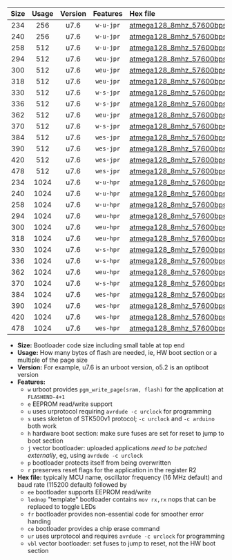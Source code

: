 |Size|Usage|Version|Features|Hex file|
|:-:|:-:|:-:|:-:|:--|
|234|256|u7.6|`w-u-jpr`|[atmega128_8mhz_57600bps_ur_vbl.hex](https://raw.githubusercontent.com/stefanrueger/urboot/main/bootloaders/atmega128/fcpu_8mhz/57600_bps/atmega128_8mhz_57600bps_ur_vbl.hex)|
|240|256|u7.6|`w-u-jpr`|[atmega128_8mhz_57600bps_lednop_ur_vbl.hex](https://raw.githubusercontent.com/stefanrueger/urboot/main/bootloaders/atmega128/fcpu_8mhz/57600_bps/atmega128_8mhz_57600bps_lednop_ur_vbl.hex)|
|258|512|u7.6|`w-u-jpr`|[atmega128_8mhz_57600bps_lednop_fr_ur_vbl.hex](https://raw.githubusercontent.com/stefanrueger/urboot/main/bootloaders/atmega128/fcpu_8mhz/57600_bps/atmega128_8mhz_57600bps_lednop_fr_ur_vbl.hex)|
|294|512|u7.6|`weu-jpr`|[atmega128_8mhz_57600bps_ee_ur_vbl.hex](https://raw.githubusercontent.com/stefanrueger/urboot/main/bootloaders/atmega128/fcpu_8mhz/57600_bps/atmega128_8mhz_57600bps_ee_ur_vbl.hex)|
|300|512|u7.6|`weu-jpr`|[atmega128_8mhz_57600bps_ee_lednop_ur_vbl.hex](https://raw.githubusercontent.com/stefanrueger/urboot/main/bootloaders/atmega128/fcpu_8mhz/57600_bps/atmega128_8mhz_57600bps_ee_lednop_ur_vbl.hex)|
|318|512|u7.6|`weu-jpr`|[atmega128_8mhz_57600bps_ee_lednop_fr_ur_vbl.hex](https://raw.githubusercontent.com/stefanrueger/urboot/main/bootloaders/atmega128/fcpu_8mhz/57600_bps/atmega128_8mhz_57600bps_ee_lednop_fr_ur_vbl.hex)|
|330|512|u7.6|`w-s-jpr`|[atmega128_8mhz_57600bps_vbl.hex](https://raw.githubusercontent.com/stefanrueger/urboot/main/bootloaders/atmega128/fcpu_8mhz/57600_bps/atmega128_8mhz_57600bps_vbl.hex)|
|336|512|u7.6|`w-s-jpr`|[atmega128_8mhz_57600bps_lednop_vbl.hex](https://raw.githubusercontent.com/stefanrueger/urboot/main/bootloaders/atmega128/fcpu_8mhz/57600_bps/atmega128_8mhz_57600bps_lednop_vbl.hex)|
|362|512|u7.6|`weu-jpr`|[atmega128_8mhz_57600bps_ee_lednop_fr_ce_ur_vbl.hex](https://raw.githubusercontent.com/stefanrueger/urboot/main/bootloaders/atmega128/fcpu_8mhz/57600_bps/atmega128_8mhz_57600bps_ee_lednop_fr_ce_ur_vbl.hex)|
|370|512|u7.6|`w-s-jpr`|[atmega128_8mhz_57600bps_lednop_fr_vbl.hex](https://raw.githubusercontent.com/stefanrueger/urboot/main/bootloaders/atmega128/fcpu_8mhz/57600_bps/atmega128_8mhz_57600bps_lednop_fr_vbl.hex)|
|384|512|u7.6|`wes-jpr`|[atmega128_8mhz_57600bps_ee_vbl.hex](https://raw.githubusercontent.com/stefanrueger/urboot/main/bootloaders/atmega128/fcpu_8mhz/57600_bps/atmega128_8mhz_57600bps_ee_vbl.hex)|
|390|512|u7.6|`wes-jpr`|[atmega128_8mhz_57600bps_ee_lednop_vbl.hex](https://raw.githubusercontent.com/stefanrueger/urboot/main/bootloaders/atmega128/fcpu_8mhz/57600_bps/atmega128_8mhz_57600bps_ee_lednop_vbl.hex)|
|420|512|u7.6|`wes-jpr`|[atmega128_8mhz_57600bps_ee_lednop_fr_vbl.hex](https://raw.githubusercontent.com/stefanrueger/urboot/main/bootloaders/atmega128/fcpu_8mhz/57600_bps/atmega128_8mhz_57600bps_ee_lednop_fr_vbl.hex)|
|478|512|u7.6|`wes-jpr`|[atmega128_8mhz_57600bps_ee_lednop_fr_ce_vbl.hex](https://raw.githubusercontent.com/stefanrueger/urboot/main/bootloaders/atmega128/fcpu_8mhz/57600_bps/atmega128_8mhz_57600bps_ee_lednop_fr_ce_vbl.hex)|
|234|1024|u7.6|`w-u-hpr`|[atmega128_8mhz_57600bps_ur.hex](https://raw.githubusercontent.com/stefanrueger/urboot/main/bootloaders/atmega128/fcpu_8mhz/57600_bps/atmega128_8mhz_57600bps_ur.hex)|
|240|1024|u7.6|`w-u-hpr`|[atmega128_8mhz_57600bps_lednop_ur.hex](https://raw.githubusercontent.com/stefanrueger/urboot/main/bootloaders/atmega128/fcpu_8mhz/57600_bps/atmega128_8mhz_57600bps_lednop_ur.hex)|
|258|1024|u7.6|`w-u-hpr`|[atmega128_8mhz_57600bps_lednop_fr_ur.hex](https://raw.githubusercontent.com/stefanrueger/urboot/main/bootloaders/atmega128/fcpu_8mhz/57600_bps/atmega128_8mhz_57600bps_lednop_fr_ur.hex)|
|294|1024|u7.6|`weu-hpr`|[atmega128_8mhz_57600bps_ee_ur.hex](https://raw.githubusercontent.com/stefanrueger/urboot/main/bootloaders/atmega128/fcpu_8mhz/57600_bps/atmega128_8mhz_57600bps_ee_ur.hex)|
|300|1024|u7.6|`weu-hpr`|[atmega128_8mhz_57600bps_ee_lednop_ur.hex](https://raw.githubusercontent.com/stefanrueger/urboot/main/bootloaders/atmega128/fcpu_8mhz/57600_bps/atmega128_8mhz_57600bps_ee_lednop_ur.hex)|
|318|1024|u7.6|`weu-hpr`|[atmega128_8mhz_57600bps_ee_lednop_fr_ur.hex](https://raw.githubusercontent.com/stefanrueger/urboot/main/bootloaders/atmega128/fcpu_8mhz/57600_bps/atmega128_8mhz_57600bps_ee_lednop_fr_ur.hex)|
|330|1024|u7.6|`w-s-hpr`|[atmega128_8mhz_57600bps.hex](https://raw.githubusercontent.com/stefanrueger/urboot/main/bootloaders/atmega128/fcpu_8mhz/57600_bps/atmega128_8mhz_57600bps.hex)|
|336|1024|u7.6|`w-s-hpr`|[atmega128_8mhz_57600bps_lednop.hex](https://raw.githubusercontent.com/stefanrueger/urboot/main/bootloaders/atmega128/fcpu_8mhz/57600_bps/atmega128_8mhz_57600bps_lednop.hex)|
|362|1024|u7.6|`weu-hpr`|[atmega128_8mhz_57600bps_ee_lednop_fr_ce_ur.hex](https://raw.githubusercontent.com/stefanrueger/urboot/main/bootloaders/atmega128/fcpu_8mhz/57600_bps/atmega128_8mhz_57600bps_ee_lednop_fr_ce_ur.hex)|
|370|1024|u7.6|`w-s-hpr`|[atmega128_8mhz_57600bps_lednop_fr.hex](https://raw.githubusercontent.com/stefanrueger/urboot/main/bootloaders/atmega128/fcpu_8mhz/57600_bps/atmega128_8mhz_57600bps_lednop_fr.hex)|
|384|1024|u7.6|`wes-hpr`|[atmega128_8mhz_57600bps_ee.hex](https://raw.githubusercontent.com/stefanrueger/urboot/main/bootloaders/atmega128/fcpu_8mhz/57600_bps/atmega128_8mhz_57600bps_ee.hex)|
|390|1024|u7.6|`wes-hpr`|[atmega128_8mhz_57600bps_ee_lednop.hex](https://raw.githubusercontent.com/stefanrueger/urboot/main/bootloaders/atmega128/fcpu_8mhz/57600_bps/atmega128_8mhz_57600bps_ee_lednop.hex)|
|420|1024|u7.6|`wes-hpr`|[atmega128_8mhz_57600bps_ee_lednop_fr.hex](https://raw.githubusercontent.com/stefanrueger/urboot/main/bootloaders/atmega128/fcpu_8mhz/57600_bps/atmega128_8mhz_57600bps_ee_lednop_fr.hex)|
|478|1024|u7.6|`wes-hpr`|[atmega128_8mhz_57600bps_ee_lednop_fr_ce.hex](https://raw.githubusercontent.com/stefanrueger/urboot/main/bootloaders/atmega128/fcpu_8mhz/57600_bps/atmega128_8mhz_57600bps_ee_lednop_fr_ce.hex)|

- **Size:** Bootloader code size including small table at top end
- **Usage:** How many bytes of flash are needed, ie, HW boot section or a multiple of the page size
- **Version:** For example, u7.6 is an urboot version, o5.2 is an optiboot version
- **Features:**
  + `w` urboot provides `pgm_write_page(sram, flash)` for the application at `FLASHEND-4+1`
  + `e` EEPROM read/write support
  + `u` uses urprotocol requiring `avrdude -c urclock` for programming
  + `s` uses skeleton of STK500v1 protocol; `-c urclock` and `-c arduino` both work
  + `h` hardware boot section: make sure fuses are set for reset to jump to boot section
  + `j` vector bootloader: uploaded applications *need to be patched externally*, eg, using `avrdude -c urclock`
  + `p` bootloader protects itself from being overwritten
  + `r` preserves reset flags for the application in the register R2
- **Hex file:** typically MCU name, oscillator frequency (16 MHz default) and baud rate (115200 default) followed by
  + `ee` bootloader supports EEPROM read/write
  + `lednop` "template" bootloader contains `mov rx,rx` nops that can be replaced to toggle LEDs
  + `fr` bootloader provides non-essential code for smoother error handing
  + `ce` bootloader provides a chip erase command
  + `ur` uses urprotocol and requires `avrdude -c urclock` for programming
  + `vbl` vector bootloader: set fuses to jump to reset, not the HW boot section
